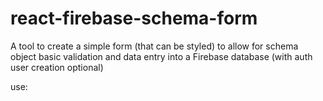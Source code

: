 # react-firebase-schema-form
A tool to create a simple form (that can be styled) to allow for schema object basic validation and data entry into a Firebase database (with auth user creation optional)


use:


